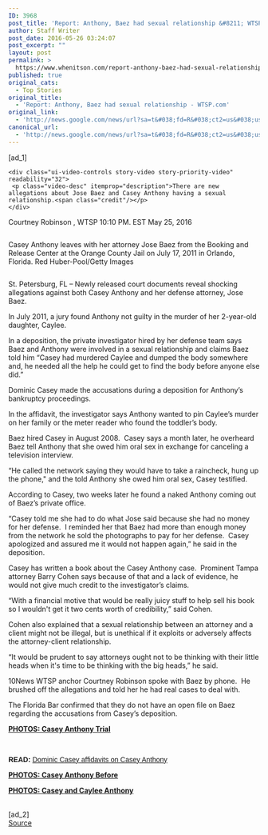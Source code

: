 ```yaml
---
ID: 3968
post_title: 'Report: Anthony, Baez had sexual relationship &#8211; WTSP.com'
author: Staff Writer
post_date: 2016-05-26 03:24:07
post_excerpt: ""
layout: post
permalink: >
  https://www.whenitson.com/report-anthony-baez-had-sexual-relationship-wtsp-com/
published: true
original_cats:
  - Top Stories
original_title:
  - 'Report: Anthony, Baez had sexual relationship - WTSP.com'
original_link:
  - 'http://news.google.com/news/url?sa=t&#038;fd=R&#038;ct2=us&#038;usg=AFQjCNEkN7aMYYHJcpCsw5UIAyrH7Fmj2g&#038;clid=c3a7d30bb8a4878e06b80cf16b898331&#038;cid=52779117322457&#038;ei=VWxGV-jCFpKkwQGw_a6oAw&#038;url=http://www.wtsp.com/news/local/florida/investigator-anthony-baez-had-sexual-relationship/214795153'
canonical_url:
  - 'http://news.google.com/news/url?sa=t&#038;fd=R&#038;ct2=us&#038;usg=AFQjCNEkN7aMYYHJcpCsw5UIAyrH7Fmj2g&#038;clid=c3a7d30bb8a4878e06b80cf16b898331&#038;cid=52779117322457&#038;ei=VWxGV-jCFpKkwQGw_a6oAw&#038;url=http://www.wtsp.com/news/local/florida/investigator-anthony-baez-had-sexual-relationship/214795153'
---
```

 [ad_1]
<br><div id="mod-story" readability="89.693616259289">
    <!-- render left third party share bar style="background: url(../images/patterns/paper-noise.png) top left white;"-->
    <section class="story-utility-bar">
</section><!-- story headline --><section class="storytopbar-bucket story-headline-module">
    </section><!-- story top video --><section class="storytopbar-bucket priority-asset-module"><div class="story-priority-asset video-asset">
   <div class="ui-video-wrapper" itemprop="video" itemscope="" itemtype="http://schema.org/VideoObject" readability="6">
    
    <div class="ui-video-controls story-video story-priority-video" readability="32">
     <p class="video-desc" itemprop="description">There are new allegations about Jose Baez and Casey Anthony having a sexual relationship.<span class="credit"/></p>
    </div>
   </div>
  </div>
 </section><!-- story create time --><section class="storytopbar-bucket story-byline-module" readability="29"><p>
   <span itemprop="name" class="asset-metabar-author asset-metabar-item">Courtney  Robinson , WTSP</span>
   <span class="asset-metabar-time asset-metabar-item nobyline">10:10 PM. EST May 25, 2016</span>
  </p>
 </section><!-- story body --><div class="asset-double-wide double-wide p402_premium" role="main" itemprop="articleBody" readability="73.087605864675">
                    <div class="story-asset story-metadata-asset">
   <div class="article-metadata-wrap">
    <section class="storymetadata-bucket expandable-photo-module"><aside itemprop="associatedMedia" itemscope="" itemtype="http://schema.org/ImageObject" class="single-photo expandable-collapsed" readability="2.5"><div class="image-wrap large-view" readability="10">
       <img class="expand-img-horiz" itemprop="url" src="http://www.whenitson.com/wp-content/uploads/2016/05/Report-Anthony-Baez-had-sexual-relationship-WTSPcom.jpg" alt="" data-mycapture-src="http://www.whenitson.com/wp-content/uploads/2016/05/Report-Anthony-Baez-had-sexual-relationship-WTSPcom.jpg"/><span class="toggle"/>
       <meta itemprop="name" content=""/><p class="image-credit-wrap">
         <span class="js-caption-wrapper">
                              <span class="cutline js-caption">Casey Anthony leaves with her attorney Jose Baez from the Booking and Release Center at the Orange County Jail on July 17, 2011 in Orlando, Florida. Red Huber-Pool/Getty Images</span>
          <meta itemprop="copyrightHolder" content=""/><span class="credit"/>
         </span>
        </p>
             </div>
      <div class="image-wrap small-view">
       <img class="expand-img-horiz" itemprop="url" src="http://www.whenitson.com/wp-content/uploads/2016/05/Report-Anthony-Baez-had-sexual-relationship-WTSPcom.jpg" alt="" data-mycapture-src="http://www.whenitson.com/wp-content/uploads/2016/05/Report-Anthony-Baez-had-sexual-relationship-WTSPcom.jpg"/></div>
     </aside></section></div>
  </div>
 
               

               
       
              
     
   
  
  
      
   
                                                  
 <p>St. Petersburg, FL – Newly released court documents reveal shocking allegations against both Casey Anthony and her defense attorney, Jose Baez.</p><p>In July 2011, a jury found Anthony not guilty in the murder of her 2-year-old daughter, Caylee.</p><p>In a deposition, the private investigator hired by her defense team says Baez and Anthony were involved in a sexual relationship and claims Baez told him “Casey had murdered Caylee and dumped the body somewhere and, he needed all the help he could get to find the body before anyone else did.”</p><p>Dominic Casey made the accusations during a deposition for Anthony’s bankruptcy proceedings.</p><p>In the affidavit, the investigator says Anthony wanted to pin Caylee’s murder on her family or the meter reader who found the toddler’s body.</p><p>Baez hired Casey in August 2008.  Casey says a month later, he overheard Baez tell Anthony that she owed him oral sex in exchange for canceling a television interview.</p><p>“He called the network saying they would have to take a raincheck, hung up the phone," and the told Anthony she owed him oral sex, Casey testified.</p><p>According to Casey, two weeks later he found a naked Anthony coming out of Baez’s private office.</p><p>“Casey told me she had to do what Jose said because she had no money for her defense.  I reminded her that Baez had more than enough money from the network he sold the photographs to pay for her defense.  Casey apologized and assured me it would not happen again,” he said in the deposition.</p><p>Casey has written a book about the Casey Anthony case.  Prominent Tampa attorney Barry Cohen says because of that and a lack of evidence, he would not give much credit to the investigator’s claims.</p><p>“With a financial motive that would be really juicy stuff to help sell his book so I wouldn't get it two cents worth of credibility,” said Cohen.</p><p>Cohen also explained that a sexual relationship between an attorney and a client might not be illegal, but is unethical if it exploits or adversely affects the attorney-client relationship.</p><p>“It would be prudent to say attorneys ought not to be thinking with their little heads when it's time to be thinking with the big heads,” he said.</p><p>10News WTSP anchor Courtney Robinson spoke with Baez by phone.  He brushed off the allegations and told her he had real cases to deal with.</p><p>The Florida Bar confirmed that they do not have an open file on Baez regarding the accusations from Casey’s deposition.</p><p><a href="http://www.wtsp.com/news/photos-casey-anthony-trial/214795417"><strong>PHOTOS: Casey Anthony Trial</strong></a></p> <p> </p><p style=" margin: 12px auto 6px auto; font-family: Helvetica,Arial,Sans-serif; font-style: normal; font-variant: normal; font-weight: normal; font-size: 14px; line-height: normal; font-size-adjust: none; font-stretch: normal; -x-system-font: none; display: block;"><strong>READ:</strong> <a href="https://www.scribd.com/doc/313814414/Dominic-Casey-affidavits-on-Casey-Anthony" style="text-decoration: underline;" title="View Dominic Casey affidavits on Casey Anthony on Scribd">Dominic Casey affidavits on Casey Anthony</a></p><p><a href="http://www.wtsp.com/news/casey-anthony-before-photos/214808579"><strong>PHOTOS: Casey Anthony Before</strong></a></p> <p><a href="http://www.wtsp.com/news/casey-and-caylee-anthony-photos/214812843"><strong>PHOTOS: Casey and Caylee Anthony</strong></a></p>   </div> </div>
<br>[ad_2]
<br><a href="http://news.google.com/news/url?sa=t&#038;fd=R&#038;ct2=us&#038;usg=AFQjCNEkN7aMYYHJcpCsw5UIAyrH7Fmj2g&#038;clid=c3a7d30bb8a4878e06b80cf16b898331&#038;cid=52779117322457&#038;ei=VWxGV-jCFpKkwQGw_a6oAw&#038;url=http://www.wtsp.com/news/local/florida/investigator-anthony-baez-had-sexual-relationship/214795153">Source </a>